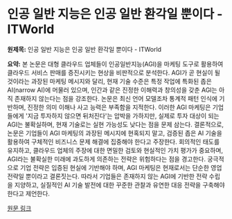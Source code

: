 # 인공 일반 지능은 인공 일반 환각일 뿐이다 - ITWorld

**원제목:** 인공 일반 지능은 인공 일반 환각일 뿐이다 - ITWorld

**요약:** 본 논문은 대형 클라우드 업체들이 인공일반지능(AGI)을 마케팅 도구로 활용하여 클라우드 서비스 판매를 증진시키는 현상을 비판적으로 분석한다.  AGI가 곧 현실이 될 것이라는 과장된 마케팅 메시지와 달리, 현재 기술 수준은 특정 작업에 특화된 좁은 AI(narrow AI)에 머물러 있으며, 인간과 같은 진정한 이해력과 창의성을 갖춘 AGI는 아직 존재하지 않는다는 점을 강조한다.  논문은 최신 언어 모델조차 통계적 패턴 인식에 기반하며, 진정한 의미 이해나 사고 능력은 부족함을 지적한다.  이러한 AGI 마케팅은 기업들에게 '지금 투자하지 않으면 뒤처진다'는 압박을 가하지만, 실제로 투자 대상이 되는 AGI는 불확실하며,  현재 기술로는 실현 가능성도 낮다는 점을 문제 삼는다.  결론적으로, 논문은 기업들이 AGI 마케팅의 과장된 메시지에 현혹되지 말고, 검증된 좁은 AI 기술을 활용하여 구체적인 비즈니스 문제 해결에 집중해야 한다고 주장한다.  회의적인 태도를 유지하고, 클라우드 업체의 주장에 대한 면밀한 검토와 현실적인 가치 평가가 중요하며,  AGI라는 불확실한 미래에 과도하게 의존하는 전략은 위험하다는 점을 경고한다.  궁극적으로 기업 전략은 입증된 현실에 기반해야 하며, AGI 마케팅은 현재로서는 단순한 영업 전략일 뿐이라고 결론짓는다.  따라서 기업들은 존재하지 않는 AGI에 기반한 전략 수립을 지양하고, 실질적인 AI 기술 발전에 대한 꾸준한 관찰과 유연한 대응 전략을 구축해야 한다고 제언한다.

[원문 링크](https://www.itworld.co.kr/article/4026965/%EC%9D%B8%EA%B3%B5-%EC%9D%BC%EB%B0%98-%EC%A7%80%EB%8A%A5%EC%9D%80-%EC%9D%B8%EA%B3%B5-%EC%9D%BC%EB%B0%98-%ED%99%98%EA%B0%81%EC%9D%BC-%EB%BF%90%EC%9D%B4%EB%8B%A4.html)
